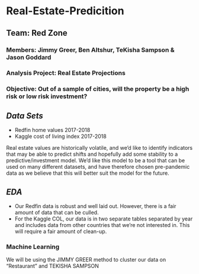 # Real-Estate-Predicition

## Team: Red Zone
### Members: Jimmy Greer, Ben Altshur, TeKisha Sampson &amp; Jason Goddard
### Analysis Project: Real Estate Projections
### Objective: Out of a sample of cities, will the property be a high risk or low risk investment?
## ***Data Sets***
- Redfin home values 2017-2018
- Kaggle cost of living index 2017-2018

Real estate values are historically volatile, and we’d like to identify indicators that may be able
to predict shifts and hopefully add some stability to a predictive/investment model. We’d like
this model to be a tool that can be used on many different datasets, and have therefore chosen
pre-pandemic data as we believe that this will better suit the model for the future.
## ***EDA***
- Our Redfin data is robust and well laid out. However, there is a fair amount of data that
can be culled.
- For the Kaggle COL, our data is in two separate tables separated by year and includes
data from other countries that we’re not interested in. This will require a fair amount of
clean-up.
### Machine Learning
We will be using the JIMMY GREER method to cluster our data on “Restaurant” and TEKISHA
SAMPSON
